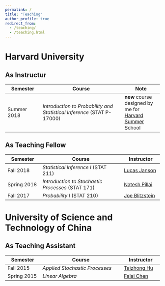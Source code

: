```yaml
---
permalink: /
title: "Teaching"
author_profile: true
redirect_from: 
  - /teaching/
  - /teaching.html
---
```


Harvard University
======
As Instructur
------
<table class="table">
        <thead>
          <th width=13%>Semester</th>
          <th width=39%>Course</th>
          <th width=18%>Note</th>
        </thead>
        <tbody>
            <tr>
            <td>Summer 2018</td>
            <td><em>Introduction to Probability and Statistical Inference</em> (STAT P-17000)</td>
            <td><strong>new</strong> course designed by me for <a href="https://www.summer.harvard.edu/high-school-programs/pre-college-program" rel="nofollow" target="_blank">Harvard Summer School</a></td>
            </tr>
        </tbody>
      </table>

As Teaching Fellow
------
<table class="table">
        <thead>
          <th width=13%>Semester</th>
          <th width=39%>Course</th>
          <th width=18%>Instructor</th>
        </thead>
        <tbody>
            <tr>
            <td>Fall 2018</td>
            <td><em>Statistical Inference I</em> (STAT 211)</td>
            <td><a href="http://lucasjanson.fas.harvard.edu/index.html" rel="nofollow" target="_blank">Lucas Janson</a></td>
            </tr>
            <tr>
            <td>Spring 2018</td>
            <td><em>Introduction to Stochastic Processes </em>(STAT 171)</td>
            <td><a href="http://www.people.fas.harvard.edu/~pillai/Welcome.html" rel="nofollow" target="_blank">Natesh Pillai</a></td>
            </tr>
            <tr>
            <td>Fall 2017</td>
            <td><em>Probability I</em> (STAT 210)</td>
            <td><a href="http://www.people.fas.harvard.edu/~blitz/Site/Home.html" rel="nofollow" target="_blank">Joe Blitzstein</a></td>
            </tr>
        </tbody>
      </table>

University of Science and Technology of China
======
As Teaching Assistant
------
<table class="table">
        <thead>
          <th width=13%>Semester</th>
          <th width=39%>Course</th>
          <th width=18%>Instructor</th>
        </thead>
        <tbody>
            <tr>
            <td>Fall 2015</td>
            <td><em>Applied Stochastic Processes</em></td>
            <td><a href="http://staff.ustc.edu.cn/~thu/" rel="nofollow" target="_blank">Taizhong Hu</a></td>
            </tr>
            <tr>
            <td>Spring 2015</td>
            <td><em>Linear Algebra</em></td>
            <td><a href="http://staff.ustc.edu.cn/~chenfl/english.htm" rel="nofollow" target="_blank">Falai Chen</a></td>
            </tr>
        </tbody>
      </table>
